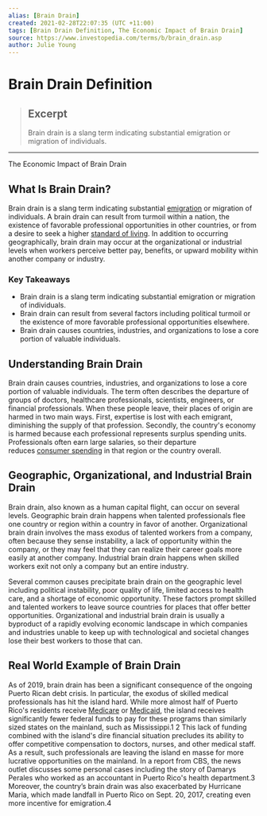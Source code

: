 ```yaml
---
alias: [Brain Drain]
created: 2021-02-28T22:07:35 (UTC +11:00)
tags: [Brain Drain Definition, The Economic Impact of Brain Drain]
source: https://www.investopedia.com/terms/b/brain_drain.asp
author: Julie Young
---
```


# Brain Drain Definition

> ## Excerpt
> Brain drain is a slang term indicating substantial emigration or migration of individuals.

---

The Economic Impact of Brain Drain
## What Is Brain Drain?

Brain drain is a slang term indicating substantial [emigration](https://www.investopedia.com/terms/e/emigration.asp) or migration of individuals. A brain drain can result from turmoil within a nation, the existence of favorable professional opportunities in other countries, or from a desire to seek a higher [standard of living](https://www.investopedia.com/terms/s/standard-of-living.asp). In addition to occurring geographically, brain drain may occur at the organizational or industrial levels when workers perceive better pay, benefits, or upward mobility within another company or industry.

### Key Takeaways

-   Brain drain is a slang term indicating substantial emigration or migration of individuals.
-   Brain drain can result from several factors including political turmoil or the existence of more favorable professional opportunities elsewhere.
-   Brain drain causes countries, industries, and organizations to lose a core portion of valuable individuals.

## Understanding Brain Drain

Brain drain causes countries, industries, and organizations to lose a core portion of valuable individuals. The term often describes the departure of groups of doctors, healthcare professionals, scientists, engineers, or financial professionals. When these people leave, their places of origin are harmed in two main ways. First, expertise is lost with each emigrant, diminishing the supply of that profession. Secondly, the country's economy is harmed because each professional represents surplus spending units. Professionals often earn large salaries, so their departure reduces [consumer spending](https://www.investopedia.com/terms/c/consumer-spending.asp) in that region or the country overall.

## Geographic, Organizational, and Industrial Brain Drain

Brain drain, also known as a human capital flight, can occur on several levels. Geographic brain drain happens when talented professionals flee one country or region within a country in favor of another. Organizational brain drain involves the mass exodus of talented workers from a company, often because they sense instability, a lack of opportunity within the company, or they may feel that they can realize their career goals more easily at another company. Industrial brain drain happens when skilled workers exit not only a company but an entire industry.

Several common causes precipitate brain drain on the geographic level including political instability, poor quality of life, limited access to health care, and a shortage of economic opportunity. These factors prompt skilled and talented workers to leave source countries for places that offer better opportunities. Organizational and industrial brain drain is usually a byproduct of a rapidly evolving economic landscape in which companies and industries unable to keep up with technological and societal changes lose their best workers to those that can.

## Real World Example of Brain Drain

As of 2019, brain drain has been a significant consequence of the ongoing Puerto Rican debt crisis. In particular, the exodus of skilled medical professionals has hit the island hard. While more almost half of Puerto Rico's residents receive [Medicare](https://www.investopedia.com/terms/m/medicare.asp) or [Medicaid](https://www.investopedia.com/terms/m/medicaid.asp), the island receives significantly fewer federal funds to pay for these programs than similarly sized states on the mainland, such as Mississippi.1 2 This lack of funding combined with the island's dire financial situation precludes its ability to offer competitive compensation to doctors, nurses, and other medical staff. As a result, such professionals are leaving the island en masse for more lucrative opportunities on the mainland. In a report from CBS, the news outlet discusses some personal cases including the story of Damarys Perales who worked as an accountant in Puerto Rico's health department.3 Moreover, the country’s brain drain was also exacerbated by Hurricane Maria, which made landfall in Puerto Rico on Sept. 20, 2017, creating even more incentive for emigration.4

